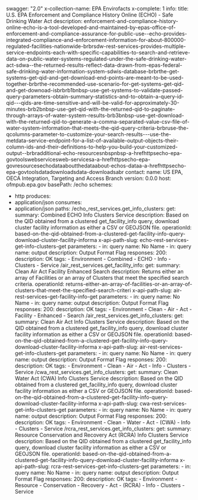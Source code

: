 swagger: "2.0"
x-collection-name: EPA Envirofacts
x-complete: 1
info:
  title: U.S. EPA Enforcement and Compliance History Online (ECHO) - Safe Drinking
    Water Act
  description: enforcement-and-compliance-history-online-echo-is-a-tool-developed-and-maintained-by-epas-office-of-enforcement-and-compliance-assurance-for-public-use--echo-provides-integrated-compliance-and-enforcement-information-for-about-800000-regulated-facilities-nationwide-brbrsdw-rest-services-provides-multiple-service-endpoints-each-with-specific-capabilities-to-search-and-retrieve-data-on-public-water-systems-regulated-under-the-safe-drinking-water-act-sdwa--the-returned-results-reflect-data-drawn-from-epas-federal-safe-drinking-water-information-system-sdwis-database-brbrthe-get-systems-get-qid-and-get-download-end-points-are-meant-to-be-used-together-brbrthe-recommended-use-scenario-for-get-systems-get-qid-and-get-downoad-isbrbrb1bnbsp-use-get-systems-to-validate-passed-query-parameters-obtain-summary-statistics-and-to-obtain-a-query-id-qid---qids-are-time-sensitive-and-will-be-valid-for-approximately-30-minutes-brb2bnbsp-use-get-qid-with-the-returned-qid-to-paginate-through-arrays-of-water-system-results-brb3bnbsp-use-get-download-with-the-returned-qid-to-generate-a-comma-separated-value-csv-file-of-water-system-information-that-meets-the-qid-query-criteria-brbruse-the-qcolumns-parameter-to-customize-your-search-results---use-the-metdata-service-endpoint-for-a-list-of-available-output-objects-their-column-ids-and-their-definitions-to-help-you-build-your-customized-output--brbradditional-echo-resourcesnbspnbsp-a-hrefhttpsecho-epa-govtoolswebservicesweb-servicesa-a-hrefhttpsecho-epa-govresourcesechodataaboutthedataabout-echos-dataa-a-hrefhttpsecho-epa-govtoolsdatadownloadsdata-downloadsabr
  contact:
    name: US EPA, OECA Integration, Targeting and Access Branch
  version: 0.0.0
host: ofmpub.epa.gov
basePath: /echo
schemes:
- http
produces:
- application/json
consumes:
- application/json
paths:
  /echo_rest_services.get_info_clusters:
    get:
      summary: Combined ECHO Info Clusters Service
      description: Based on the QID obtained from a clustered get_facility_info query,
        download cluster facility information as either a CSV or GEOJSON file.
      operationId: based-on-the-qid-obtained-from-a-clustered-get-facility-info-query-download-cluster-facility-informa
      x-api-path-slug: echo-rest-services-get-info-clusters-get
      parameters:
      - in: query
        name: No Name
      - in: query
        name: output
        description: Output Format Flag
      responses:
        200:
          description: OK
      tags:
      - Environment
      - Combined
      - ECHO
      - Info
      - Clusters
      - Service
  /air_rest_services.get_facility_info:
    get:
      summary: Clean Air Act Facility Enhanced Search
      description: Returns either an array of Facilities or an array of Clusters that
        meet the specified search criteria.
      operationId: returns-either-an-array-of-facilities-or-an-array-of-clusters-that-meet-the-specified-search-criteri
      x-api-path-slug: air-rest-services-get-facility-info-get
      parameters:
      - in: query
        name: No Name
      - in: query
        name: output
        description: Output Format Flag
      responses:
        200:
          description: OK
      tags:
      - Environment
      - Clean
      - Air
      - Act
      - Facility
      - Enhanced
      - Search
  /air_rest_services.get_info_clusters:
    get:
      summary: Clean Air Act Info Clusters Service
      description: Based on the QID obtained from a clustered get_facility_info query,
        download cluster facility information as either a CSV or GEOJSON file.
      operationId: based-on-the-qid-obtained-from-a-clustered-get-facility-info-query-download-cluster-facility-informa
      x-api-path-slug: air-rest-services-get-info-clusters-get
      parameters:
      - in: query
        name: No Name
      - in: query
        name: output
        description: Output Format Flag
      responses:
        200:
          description: OK
      tags:
      - Environment
      - Clean
      - Air
      - Act
      - Info
      - Clusters
      - Service
  /cwa_rest_services.get_info_clusters:
    get:
      summary: Clean Water Act (CWA) Info Clusters Service
      description: Based on the QID obtained from a clustered get_facility_info query,
        download cluster facility information as either a CSV or GEOJSON file.
      operationId: based-on-the-qid-obtained-from-a-clustered-get-facility-info-query-download-cluster-facility-informa
      x-api-path-slug: cwa-rest-services-get-info-clusters-get
      parameters:
      - in: query
        name: No Name
      - in: query
        name: output
        description: Output Format Flag
      responses:
        200:
          description: OK
      tags:
      - Environment
      - Clean
      - Water
      - Act
      - (CWA)
      - Info
      - Clusters
      - Service
  /rcra_rest_services.get_info_clusters:
    get:
      summary: Resource Conservation and Recovery Act (RCRA) Info Clusters Service
      description: Based on the QID obtained from a clustered get_facility_info query,
        download cluster facility information as either a CSV or GEOJSON file.
      operationId: based-on-the-qid-obtained-from-a-clustered-get-facility-info-query-download-cluster-facility-informa
      x-api-path-slug: rcra-rest-services-get-info-clusters-get
      parameters:
      - in: query
        name: No Name
      - in: query
        name: output
        description: Output Format Flag
      responses:
        200:
          description: OK
      tags:
      - Environment
      - Resource
      - Conservation
      - Recovery
      - Act
      - (RCRA)
      - Info
      - Clusters
      - Service